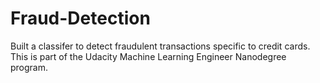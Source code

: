 # Fraud-Detection
Built a classifer to detect fraudulent transactions specific to credit cards. This is part of the Udacity Machine Learning Engineer Nanodegree program. 
